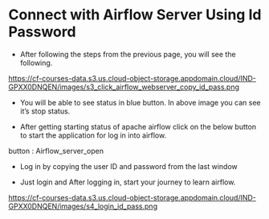 # Connect with Airflow Server Using Id Password

* After following the steps from the previous page, you will see the following.

https://cf-courses-data.s3.us.cloud-object-storage.appdomain.cloud/IND-GPXX0DNQEN/images/s3_click_airflow_webserver_copy_id_pass.png



* You will be able to see status in blue button. In above image you can see it’s stop status.


* After getting starting status of apache airflow click on the below button to start the application for log in into airflow.

button : Airflow_server_open


* Log in by copying the user ID and password from the last window

* Just login and After logging in, start your journey to learn airflow.
  
https://cf-courses-data.s3.us.cloud-object-storage.appdomain.cloud/IND-GPXX0DNQEN/images/s4_login_id_pass.png
